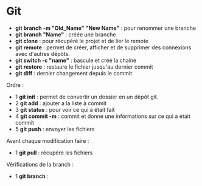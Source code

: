 # Git

- **git branch -m "Old_Name" "New Name"** : pour renommer une branche
- **git branch "Name"** : créée une branche
- **git clone** : pour récupéré le projet et de lier le remote
- **git remote** : permet de créer, afficher et de supprimer des connexions avec d'autres dépôts.
- **git switch -c "name"** : bascule et créé la chaine
- **git restore** : restaure le fichier jusqu'au dernier commit
- **git diff** : dernier changement depuis le commit


Ordre : 
- 1 **git init** : permet de convertir un dossier en un dépôt git.
- 2 **git add** : ajouter a la liste à commit
- 3 **git status** : pour voir ce qui à était fait
- 4 **git commit -m** : commit et donne une informations sur ce qui a était commit
- 5 **git push** : envoyer les fichiers

Avant chaque modification faire : 
- 1 **git pull** : récupére les fichiers

Vérifications de la branch : 
- 1 **git branch**  :
